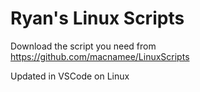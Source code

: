 # Ryan's Linux Scripts

Download the script you need from https://github.com/macnamee/LinuxScripts

Updated in VSCode on Linux


